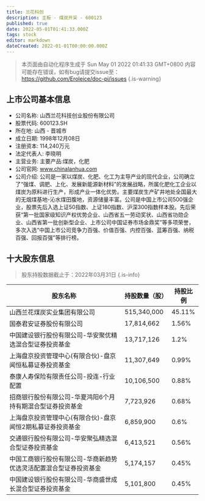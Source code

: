 ```yaml
---
title: 兰花科创
description: 主板 - 煤炭开采 - 600123
published: true
date: 2022-05-01T01:41:33.000Z
tags: stock
editor: markdown
dateCreated: 2022-01-01T00:00:00.000Z
---
```


> 本页面由自动化程序生成于 Sun May 01 2022 01:41:33 GMT+0800
> 内容可能存在错误，如有bug请提交issue至：https://github.com/Eroleice/doc-pi/issues
{.is-warning}

## 上市公司基本信息
- 公司名称: 山西兰花科技创业股份有限公司
- 股票代码: 600123.SH
- 所在地: 山西 - 晋城市
- 成立日期: 1998年12月08日
- 注册资本: 114,240万元
- 法定代表人: 李晓明
- 主营业务: 主要产品:煤炭，化肥
- 公司官网: www.chinalanhua.com
- 公司介绍: 公司是一家以煤炭、化肥、化工为主导产业的现代企业，公司确立了“强煤、调肥、上化、发展新能源新材料”的发展战略，所属化肥化工企业以煤炭为原料进行生产，形成产业一体化优势。主要煤炭生产矿井地处全国最大的无烟煤基地-沁水煤田腹地，资源储量丰富。公司是中国上市公司500强企业，股票先后入选上证50指数、上证180指数、沪深300指数样本股。先后荣获“第一批国家级知识产权优势企业、山西省五一劳动奖状、山西省功勋企业、山西省第一批创新型企业、上市公司中国证券市场金鼎奖”等多项荣誉，多次入选“中国上市公司竞争力百强、价值百强、内控百强、蓝筹百强、纳税百强、回报百强”等排行榜。


## 十大股东信息
> 股东持股数据截止于：2022年03月31日
{.is-info}

| 股东名称 | 持股数量（股） | 持股比例 |
| --- | --- | --- |
| 山西兰花煤炭实业集团有限公司 | 515,340,000 | 45.11% |
| 国泰君安证券股份有限公司 | 17,814,662 | 1.56% |
| 中国建设银行股份有限公司-华安聚优精选混合型证券投资基金 | 13,717,126 | 1.2% |
| 上海盘京投资管理中心(有限合伙)-盘京闻恒私募证券投资基金 | 11,307,649 | 0.99% |
| 泰康人寿保险有限责任公司-投连-行业配置 | 10,106,500 | 0.88% |
| 招商银行股份有限公司-华夏鸿阳6个月持有期混合型证券投资基金 | 7,723,926 | 0.68% |
| 上海盘京投资管理中心(有限合伙)-盘京闻恒2期私募证券投资基金 | 6,859,900 | 0.6% |
| 交通银行股份有限公司-华安聚弘精选混合型证券投资基金 | 6,413,521 | 0.56% |
| 中国工商银行股份有限公司-华商新趋势优选灵活配置混合型证券投资基金 | 5,174,157 | 0.45% |
| 中国建设银行股份有限公司-华商盛世成长混合型证券投资基金 | 5,101,800 | 0.45% |




